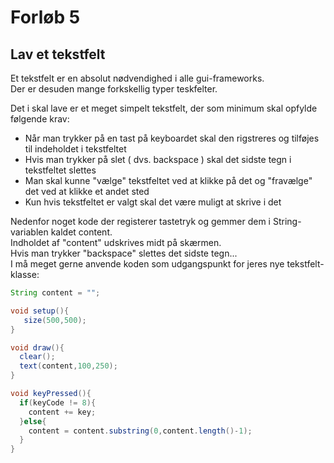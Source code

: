 # Forløb 5
## Lav et tekstfelt

Et tekstfelt er en absolut nødvendighed i alle gui-frameworks.    
Der er desuden mange forkskellig typer teskfelter.     

Det i skal lave er et meget simpelt tekstfelt, der som minimum skal opfylde følgende krav:

- Når man trykker på en tast på keyboardet skal den rigstreres og tilføjes til indeholdet i tekstfeltet
- Hvis man trykker på slet ( dvs. backspace ) skal det sidste tegn i tekstfeltet slettes
- Man skal kunne "vælge" tekstfeltet ved at klikke på det og "fravælge" det ved at klikke et andet sted
- Kun hvis tekstfeltet er valgt skal det være muligt at skrive i det

Nedenfor noget kode der registerer tastetryk og gemmer dem i String-variablen kaldet content.   
Indholdet af "content" udskrives midt på skærmen.    
Hvis man trykker "backspace" slettes det sidste tegn...   
I må meget gerne anvende koden som udgangspunkt for jeres nye tekstfelt-klasse:

```java
String content = "";

void setup(){
   size(500,500);
}

void draw(){
  clear();
  text(content,100,250);
}

void keyPressed(){
  if(keyCode != 8){
    content += key;
  }else{
    content = content.substring(0,content.length()-1);  
  }
}
```
